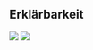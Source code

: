 ## Erklärbarkeit
![](https://asset.cml.dev/44c371052b8ec2ebfc14d746246343a5be7a1670?cml=png)
![](https://asset.cml.dev/6faff818fcf9f4566ca04bb0047bcf38759e8004?cml=png)
